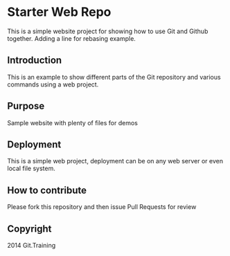 # Starter Web Repo
This is a simple website project for showing how to use Git and Github together. Adding a line for rebasing example.

## Introduction
This is an example to show different parts of the Git repository and various commands using a web project.

## Purpose
Sample website with plenty of files for demos

## Deployment
This is a simple web project, deployment can be on any web server or even local file system.

## How to contribute
Please fork this repository and then issue Pull Requests for review

## Copyright
2014 Git.Training